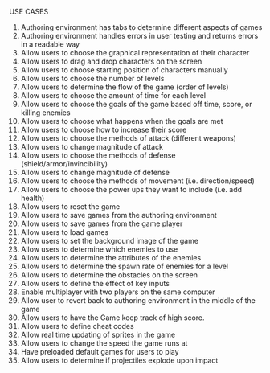 USE CASES
  1. Authoring environment has tabs to determine different aspects of games
  2. Authoring environment handles errors in user testing and returns errors in a readable way
  3. Allow users to choose the graphical representation of their character
  4. Allow users to drag and drop characters on the screen
  5. Allow users to choose starting position of characters manually
  6. Allow users to choose the number of levels
  7. Allow users to determine the flow of the game (order of levels)
  8. Allow users to choose the amount of time for each level
  9. Allow users to choose the goals of the game based off time, score, or killing enemies
  10. Allow users to choose what happens when the goals are met
  11. Allow users to choose how to increase their score
  12. Allow users to choose the methods of attack (different weapons)
  13. Allow users to change magnitude of attack
  14. Allow users to choose the methods of defense (shield/armor/invincibility)
  15. Allow users to change magnitude of defense
  16. Allow users to choose the methods of movement (i.e. direction/speed)
  17. Allow users to choose the power ups they want to include (i.e. add health)
  18. Allow users to reset the game 
  19. Allow users to save games from the authoring environment
  20. Allow users to save games from the game player
  21. Allow users to load games
  22. Allow users to set the background image of the game
  23. Allow users to determine which enemies to use
  24. Allow users to determine the attributes of the enemies 
  25. Allow users to determine the spawn rate of enemies for a level
  26. Allow users to determine the obstacles on the screen
  27. Allow users to define the effect of key inputs
  28. Enable multiplayer with two players on the same computer
  29. Allow user to revert back to authoring environment in the middle of the game
  30. Allow users to have the Game keep track of high score.
  31. Allow users to define cheat codes
  32. Allow real time updating of sprites in the game
  33. Allow users to change the speed the game runs at
  34. Have preloaded default games for users to play
  35. Allow users to determine if projectiles explode upon impact
